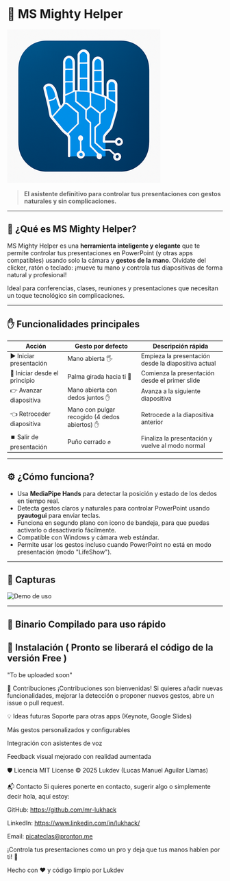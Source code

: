 # 🚀 MS Mighty Helper
 
![MS Mighty Helper Logo](./images/mightyRM.png)

> **El asistente definitivo para controlar tus presentaciones con gestos naturales y sin complicaciones.**

---

## 🎯 ¿Qué es MS Mighty Helper?

MS Mighty Helper es una **herramienta inteligente y elegante** que te permite controlar tus presentaciones en PowerPoint (y otras apps compatibles) usando solo la cámara y **gestos de la mano**. Olvídate del clicker, ratón o teclado: ¡mueve tu mano y controla tus diapositivas de forma natural y profesional!

Ideal para conferencias, clases, reuniones y presentaciones que necesitan un toque tecnológico sin complicaciones.

---

## ✋ Funcionalidades principales

| Acción                      | Gesto por defecto                         | Descripción rápida                              |
|----------------------------|------------------------------------------|------------------------------------------------|
| ▶️ Iniciar presentación     | Mano abierta 🖐️                          | Empieza la presentación desde la diapositiva actual |
| 🔄 Iniciar desde el principio| Palma girada hacia ti 🤚                  | Comienza la presentación desde el primer slide |
| 👉 Avanzar diapositiva       | Mano abierta con dedos juntos ✋          | Avanza a la siguiente diapositiva               |
| 👈 Retroceder diapositiva    | Mano con pulgar recogido (4 dedos abiertos) ✋ | Retrocede a la diapositiva anterior            |
| ⏹️ Salir de presentación     | Puño cerrado ✊                           | Finaliza la presentación y vuelve al modo normal |

---

## ⚙️ ¿Cómo funciona?

- Usa **MediaPipe Hands** para detectar la posición y estado de los dedos en tiempo real.
- Detecta gestos claros y naturales para controlar PowerPoint usando **pyautogui** para enviar teclas.
- Funciona en segundo plano con icono de bandeja, para que puedas activarlo o desactivarlo fácilmente.
- Compatible con Windows y cámara web estándar.
- Permite usar los gestos incluso cuando PowerPoint no está en modo presentación (modo "LifeShow").

---

## 📸 Capturas

![Demo de uso](https://user-images.githubusercontent.com/tu_usuario/aqui-demo.gif)

---
## 🚀 Binario Compilado para uso rápido



## 🚀 Instalación ( Pronto se liberará el código de la versión Free )

"To be uploaded soon"

🤝 Contribuciones
¡Contribuciones son bienvenidas! Si quieres añadir nuevas funcionalidades, mejorar la detección o proponer nuevos gestos, abre un issue o pull request.

💡 Ideas futuras
Soporte para otras apps (Keynote, Google Slides)

Más gestos personalizados y configurables

Integración con asistentes de voz

Feedback visual mejorado con realidad aumentada

🛡 Licencia
MIT License © 2025 Lukdev (Lucas Manuel Aguilar Llamas)

📬 Contacto
Si quieres ponerte en contacto, sugerir algo o simplemente decir hola, aquí estoy:

GitHub: https://github.com/mr-lukhack

LinkedIn: https://www.linkedin.com/in/lukhack/

Email: picateclas@pronton.me

¡Controla tus presentaciones como un pro y deja que tus manos hablen por ti! 🙌

Hecho con ❤ y código limpio por Lukdev
